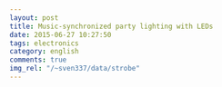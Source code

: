 ```yaml
---
layout: post
title: Music-synchronized party lighting with LEDs
date: 2015-06-27 10:27:50
tags: electronics
category: english
comments: true
img_rel: "/~sven337/data/strobe"
---
```


